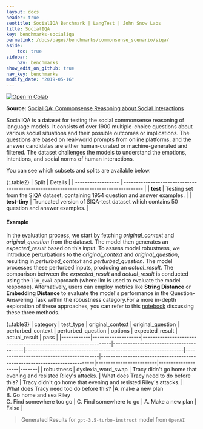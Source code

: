 ```yaml
---
layout: docs
header: true
seotitle: SocialIQA Benchmark | LangTest | John Snow Labs
title: SocialIQA
key: benchmarks-socialiqa
permalink: /docs/pages/benchmarks/commonsense_scenario/siqa/
aside:
    toc: true
sidebar:
    nav: benchmarks
show_edit_on_github: true
nav_key: benchmarks
modify_date: "2019-05-16"
---
```


[![Open In Colab](https://colab.research.google.com/assets/colab-badge.svg)](https://colab.research.google.com/github/JohnSnowLabs/langtest/blob/main/demo/tutorials/llm_notebooks/dataset-notebooks/SIQA_dataset.ipynb)

**Source:** [SocialIQA: Commonsense Reasoning about Social Interactions](https://arxiv.org/abs/1904.09728)

SocialIQA is a dataset for testing the social commonsense reasoning of language models. It consists of over 1900 multiple-choice questions about various social situations and their possible outcomes or implications. The questions are based on real-world prompts from online platforms, and the answer candidates are either human-curated or machine-generated and filtered. The dataset challenges the models to understand the emotions, intentions, and social norms of human interactions.

You can see which subsets and splits are available below.

{:.table2}
| Split              | Details                                                                                |
| ------------------ | -------------------------------------------------------------------------------------- |
| **test**      | Testing set from the SIQA dataset, containing 1954 question and answer examples.       |
| **test-tiny** | Truncated version of SIQA-test dataset which contains 50 question and answer examples. |

#### Example

In the evaluation process, we start by fetching *original_context* and *original_question* from the dataset. The model then generates an *expected_result* based on this input. To assess model robustness, we introduce perturbations to the *original_context* and *original_question*, resulting in *perturbed_context* and *perturbed_question*. The model processes these perturbed inputs, producing an *actual_result*. The comparison between the *expected_result* and *actual_result* is conducted using the `llm_eval` approach (where llm is used to evaluate the model response). Alternatively, users can employ metrics like **String Distance** or **Embedding Distance** to evaluate the model's performance in the Question-Answering Task within the robustness category.For a more in-depth exploration of these approaches, you can refer to this [notebook](https://colab.research.google.com/github/JohnSnowLabs/langtest/blob/main/demo/tutorials/misc/Evaluation_Metrics.ipynb) discussing these three methods.


{:.table3}
| category   | test_type          | original_context                                                | original_question                       | perturbed_context                                               | perturbed_question                       | options                                                                   | expected_result         | actual_result      | pass  |
|------------|--------------------|-----------------------------------------------------------------|-----------------------------------------|-----------------------------------------------------------------|------------------------------------------|---------------------------------------------------------------------------|-------------------------|--------------------|-------|
| robustness | dyslexia_word_swap | Tracy didn't go home that evening and resisted Riley's attacks. | What does Tracy need to do before this? | Tracy didn't go home that evening and resisted Riley's attacks. | What does Tracy need too do before this? |A. make a new plan<br>B. Go home and sea Riley<br>C. Find somewhere too go | C. Find somewhere to go | A. Make a new plan | False |


> Generated Results for `gpt-3.5-turbo-instruct` model from `OpenAI`
